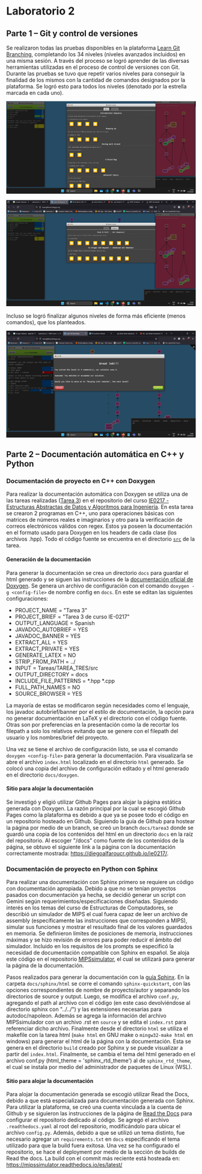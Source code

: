 # Laboratorio 2

## Parte 1 – Git y control de versiones

Se realizaron todas las pruebas disponibles en la plataforma [Learn Git Branching](https://learngitbranching.js.org/), completando los 34 niveles (niveles avanzados incluidos) en una misma sesión. A través del proceso se logró aprender de las diversas herramientas utilizadas en el proceso de control de versiones con Git. Durante las pruebas se tuvo que repetir varios niveles para conseguir la finalidad  de los mismos con la cantidad de comandos designados por la plataforma. Se logró esto para todos los niveles (denotado por la estrella marcada en cada uno).

![mainLevels](img/mainLevels.jpg)

![remoteLevels](img/remoteLevels.jpg)

Incluso se logró finalizar algunos niveles de forma más eficiente (menos comandos), que los planteados.

![menosComandos](img/menosComandos.jpg)

## Parte 2 – Documentación automática en C++ y Python

### Documentación de proyecto en C++ con Doxygen

Para realizar la documentación automática con Doxygen se utiliza una de las tareas realizadas ([Tarea 3](https://github.com/DiegoAlfaroUCR/ie0217/tree/main/Tareas/TAREA_TRES)) en el repositorio del curso [IE0217 - Estructuras Abstractas de Datos y Algoritmos para Ingeniería](https://github.com/DiegoAlfaroUCR/ie0217). En esta tarea se crearon 2 programas en C++, uno para operaciones básicas con matrices de números reales e imaginarios y otro para la verificación de correos electrónicos válidos con regex. Estos ya poseen la documentación en el formato usado para Doxygen en los headers de cada clase (los archivos .hpp). Todo el código fuente se encuentra en el directorio [`src`](https://github.com/DiegoAlfaroUCR/ie0217/tree/main/Tareas/TAREA_TRES/src) de la tarea.

#### Generación de la documentación

Para generar la documentación se crea un directorio `docs` para guardar el html generado y se siguen las instrucciones de la [documentación oficial de Doxygen](https://www.doxygen.nl/manual/starting.html). Se genera un archivo de configuración con el comando `doxygen -g <config-file>` de nombre config en `docs`. En este se editan las siguientes configuraciones:

- PROJECT_NAME           = "Tarea 3"
- PROJECT_BRIEF          = "Tarea 3 de curso IE-0217" 
- OUTPUT_LANGUAGE        = Spanish
- JAVADOC_AUTOBRIEF      = YES
- JAVADOC_BANNER         = YES
- EXTRACT_ALL            = YES
- EXTRACT_PRIVATE        = YES
- GENERATE_LATEX         = NO
- STRIP_FROM_PATH        = ../
- INPUT                  = Tareas/TAREA_TRES/src
- OUTPUT_DIRECTORY       = docs
- INCLUDE_FILE_PATTERNS = *.hpp *.cpp
- FULL_PATH_NAMES = NO
- SOURCE_BROWSER = YES

La mayoría de estas se modificaron según necesidades como el lenguaje, los javadoc autobrief/banner por el estilo de documentación, la opción para no generar documentación en LaTeX y el directorio con el código fuente. Otras son por preferencias en la presentación como la de recortar los filepath a solo los relativos evitando que se genere con el filepath del usuario y los nombres/brief del proyecto. 

Una vez se tiene el archivo de configuración listo, se usa el comando `doxygen <config-file>` para generar la documentación. Para visualizarla se abre el archivo `index.html` localizado en el directorio `html` generado. Se colocó una copia del archivo de configuración editado y el html generado en el directorio `docs/doxygen`.

#### Sitio para alojar la documentación
Se investigó y eligió utilizar Github Pages para alojar la página estática generada con Doxygen. La razón principal por la cual se escogió Github Pages como la plataforma es debido a que ya se posee todo el código en un repositorio hosteado en Github. Siguiendo la guía de Github para hostear la página por medio de un branch, se creó un branch `docs/tarea3` donde se guardó una copia de los contenidos del html en un directorio `docs` en la raíz del repositorio. Al escoger "/docs" como fuente de los contenidos de la página, se obtuvo el siguiente link a la página con la documentación correctamente mostrada: https://diegoalfaroucr.github.io/ie0217/.

### Documentación de proyecto en Python con Sphinx

Para realizar una documentación con Sphinx primero se requiere un código con documentación apropiada. Debido a que no se tenían proyectos pasados con documentación ya hecha, se decidió generar un script con Gemini según requerimientos/especificaciones diseñadas. Siguiendo interés en los temas del curso de Estructuras de Computadores, se describió un simulador de MIPS el cual fuera capaz de leer un archivo de assembly (específicamente las instrucciones que corresponden a MIPS), simular sus funciones y mostrar el resultado final de los valores guardados en memoria. Se definieron límites de posiciones de memoria, instrucciones máximas y se hizo revisión de errores para poder reducir el ámbito del simulador. Incluido en los requisitos de los prompts se especificó la necesidad de documentación compatible con Sphinx en español. Se aloja este código en el repositorio [MIPSsimulator](https://github.com/DiegoAlfaroUCR/MIPSsimulator), el cual se utilizará para generar la página de la documentación.

Pasos realizados para generar la documentación con la [guía Sphinx](https://www.sphinx-doc.org/en/master/tutorial/index.html). En la carpeta `docs/sphinx/html` se corre el comando `sphinx-quickstart`, con las opciones correspondientes de nombre de proyecto/autor y separando los directorios de source y output. Luego, se modifica el archivo `conf.py`, agregando el path al archivo con el código (en este caso devolviéndose al directorio sphinx con "../../") y las extensiones necesarias para autodoc/napoleon. Además se agrega la información del archivo MIPSsimulador con un archivo .rst en `source` y se edita el `index.rst` para referenciar dicho archivo. Finalmente desde el directorio `html` se utiliza el makefile con la tarea html (`make html` en GNU make o `mingw32-make html` en windows) para generar el html de la página con la documentación. Esta se genera en el directorio `build` creado por Sphinx y se puede visualizar a partir del `index.html`. Finalmente, se cambia el tema del html generado en el archivo conf.py (html_theme = 'sphinx_rtd_theme') al de `sphinx_rtd_theme`, el cual se instala por medio del administrador de paquetes de Linux (WSL).

#### Sitio para alojar la documentación

Para alojar la documentación generada se escogió utilizar Read the Docs, debido a que está especializada para documentación generada con Sphinx. Para utilizar la plataforma, se creó una cuenta vinculada a la cuenta de Github y se siguieron las instrucciones de la página de [Read the Docs](https://about.readthedocs.com/) para configurar el repositorio dedicado al código. Se agregó el archivo `.readthedocs.yaml` al root del repositorio, modificándolo para ubicar el archivo `config.py`. Además, debido a que se utilizó un tema distinto, fue necesario agregar un `requirements.txt` en `docs` especificando el tema utilizado para que la build fuera exitosa. Una vez se ha configurado el repositorio, se hace el deployment por medio de la sección de builds de Read the docs. La build con el commit más reciente está hosteada en: https://mipssimulator.readthedocs.io/es/latest/
